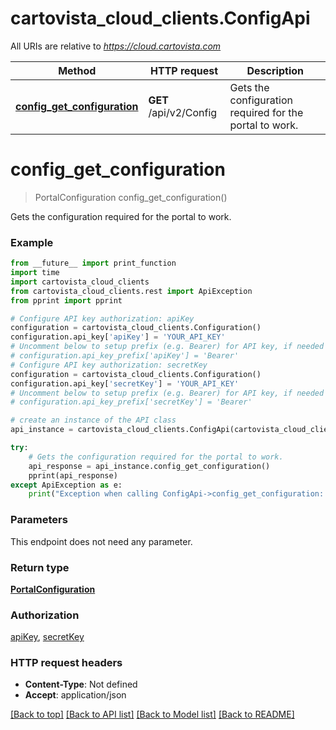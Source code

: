 # cartovista_cloud_clients.ConfigApi

All URIs are relative to *https://cloud.cartovista.com*

Method | HTTP request | Description
------------- | ------------- | -------------
[**config_get_configuration**](ConfigApi.md#config_get_configuration) | **GET** /api/v2/Config | Gets the configuration required for the portal to work.

# **config_get_configuration**
> PortalConfiguration config_get_configuration()

Gets the configuration required for the portal to work.

### Example
```python
from __future__ import print_function
import time
import cartovista_cloud_clients
from cartovista_cloud_clients.rest import ApiException
from pprint import pprint

# Configure API key authorization: apiKey
configuration = cartovista_cloud_clients.Configuration()
configuration.api_key['apiKey'] = 'YOUR_API_KEY'
# Uncomment below to setup prefix (e.g. Bearer) for API key, if needed
# configuration.api_key_prefix['apiKey'] = 'Bearer'
# Configure API key authorization: secretKey
configuration = cartovista_cloud_clients.Configuration()
configuration.api_key['secretKey'] = 'YOUR_API_KEY'
# Uncomment below to setup prefix (e.g. Bearer) for API key, if needed
# configuration.api_key_prefix['secretKey'] = 'Bearer'

# create an instance of the API class
api_instance = cartovista_cloud_clients.ConfigApi(cartovista_cloud_clients.ApiClient(configuration))

try:
    # Gets the configuration required for the portal to work.
    api_response = api_instance.config_get_configuration()
    pprint(api_response)
except ApiException as e:
    print("Exception when calling ConfigApi->config_get_configuration: %s\n" % e)
```

### Parameters
This endpoint does not need any parameter.

### Return type

[**PortalConfiguration**](PortalConfiguration.md)

### Authorization

[apiKey](../README.md#apiKey), [secretKey](../README.md#secretKey)

### HTTP request headers

 - **Content-Type**: Not defined
 - **Accept**: application/json

[[Back to top]](#) [[Back to API list]](../README.md#documentation-for-api-endpoints) [[Back to Model list]](../README.md#documentation-for-models) [[Back to README]](../README.md)


